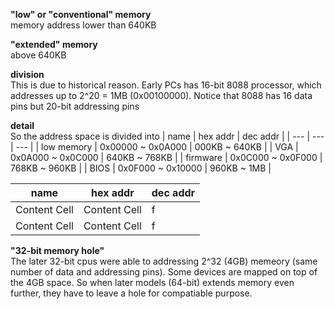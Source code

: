 **"low" or "conventional" memory**  
memory address lower than 640KB

**"extended" memory**  
above 640KB

**division**  
This is due to historical reason. Early PCs has 16-bit 8088 processor, which addresses up to 2^20 = 1MB (0x00100000). Notice that 8088 has 16 data pins but 20-bit addressing pins

**detail**  
So the address space is divided into
| name | hex addr | dec addr |
| --- | --- | --- |
| low memory   | 0x00000 ~ 0x0A000  | 000KB ~ 640KB   |
| VGA 	       | 0x0A000 ~ 0x0C000   | 640KB ~ 768KB   |
| firmware     | 0x0C000 ~ 0x0F000  | 768KB ~ 960KB   |
| BIOS	       | 0x0F000 ~ 0x10000   | 960KB ~ 1MB     |

| name  | hex addr | dec addr |
| ------------- | ------------- | ---- |
| Content Cell  | Content Cell  | f |
| Content Cell  | Content Cell  | f |

**"32-bit memory hole"**  
The later 32-bit cpus were able to addressing 2^32 (4GB) memeory (same number of data and addressing pins). Some devices are mapped on top of the 4GB space. So when later models (64-bit) extends memory even further, they have to leave a hole for compatiable purpose.
